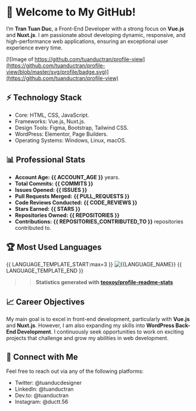# 👋 Welcome to My GitHub!

I’m **Tran Tuan Duc**, a Front-End Developer with a strong focus on **Vue.js** and **Nuxt.js**. I am passionate about developing dynamic, responsive, and high-performance web applications, ensuring an exceptional user experience every time.

[![Image of https://github.com/tuanductran/profile-view](https://github.com/tuanductran/profile-view/blob/master/svg/profile/badge.svg)](https://github.com/tuanductran/profile-view)

## ⚡ Technology Stack

- Core: HTML, CSS, JavaScript.
- Frameworks: Vue.js, Nuxt.js.
- Design Tools: Figma, Bootstrap, Tailwind CSS.
- WordPress: Elementor, Page Builders.
- Operating Systems: Windows, Linux, macOS.

## 📊 Professional Stats

- **Account Age:** **{{ ACCOUNT_AGE }}** years.
- **Total Commits:** **{{ COMMITS }}**
- **Issues Opened:** **{{ ISSUES }}**
- **Pull Requests Merged:** **{{ PULL_REQUESTS }}**
- **Code Reviews Conducted:** **{{ CODE_REVIEWS }}**
- **Stars Earned:** **{{ STARS }}**
- **Repositories Owned:** **{{ REPOSITORIES }}**
- **Contributions:** **{{ REPOSITORIES_CONTRIBUTED_TO }}** repositories contributed to.

## 🏆 Most Used Languages

{{ LANGUAGE_TEMPLATE_START:max=3 }}
![{{LANGUAGE_NAME}}](https://img.shields.io/static/v1?style=flat-square&label=%E2%A0%80&color=555&labelColor={{LANGUAGE_COLOR:uri}}&message={{LANGUAGE_NAME:uri}}%EF%B8%B1{{LANGUAGE_PERCENT:uri}}%25)
{{ LANGUAGE_TEMPLATE_END }}

>> **Statistics generated with [teoxoy/profile-readme-stats](https://github.com/marketplace/actions/profile-readme-stats)**

## 📈 Career Objectives

My main goal is to excel in front-end development, particularly with **Vue.js** and **Nuxt.js**. However, I am also expanding my skills into **WordPress Back-End Development**. I continuously seek opportunities to work on exciting projects that challenge and grow my abilities in web development.

## 📱 Connect with Me

Feel free to reach out via any of the following platforms:

- Twitter: @tuanducdesigner
- LinkedIn: @tuanductran
- Dev.to: @tuanductran
- Instagram: @ductt.56

